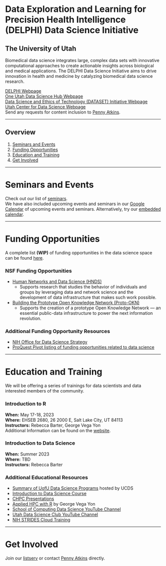 # Data Exploration and Learning for Precision Health Intelligence (DELPHI) Data Science Initiative 
## The University of Utah
Biomedical data science integrates large, complex data sets with innovative computational approaches to create actionable insights across biological and medical applications. The DELPHI Data Science Initiative aims to drive innovation in health and medicine by catalyzing biomedical data science research.

[DELPHI Webpage](https://uofuhealth.utah.edu/delphi-data-science-initiative)  
[One Utah Data Science Hub Webpage](https://www.research.utah.edu/one-utah-data-science-hub/)  
[Data Science and Ethics of Technology (DATASET) Initiative Webpage](https://www.research.utah.edu/one-utah-data-science-hub/data-science-ethics-of-technology-initiative-dataset/)  
[Utah Center for Data Science Webpage](https://datascience.utah.edu/)  
Send any requests for content inclusion to [Penny Atkins](mailto:pennyatkins@hsc.utah.edu).
***
## Overview
1. [Seminars and Events](#seminars-and-events)
2. [Funding Opportunities](#funding-opportunities)
3. [Education and Training](#education-and-training)
4. [Get Involved](#get-involved)

***
# Seminars and Events
Check out our list of [seminars](https://docs.google.com/spreadsheets/d/1HfGwsBgC5uBEpXf6oQcGvmXopBwh9HZpcLanwJ5GspQ/edit#gid=0).  
We have also included upcoming events and seminars in our [Google Calendar](https://calendar.google.com/calendar/u/0?cid=Y2Y0ZDA4OThhMjJiMmQxOTY5NzU1ZDRiYmU3NzA2M2U4MGVhNDgxMGEyNGEyYTI0ZWQ4NDAwM2IyMjU0NGY1NEBncm91cC5jYWxlbmRhci5nb29nbGUuY29t) of upcoming events and seminars. 
Alternatively, try our [embedded calendar](https://calendar.google.com/calendar/embed?src=cf4d0898a22b2d1969755d4bbe77063e80ea4810a24a2a24ed84003b22544f54%40group.calendar.google.com&ctz=America%2FDenver).

***
# Funding Opportunities
A complete list **(WIP)** of funding opportunities in the data science space can be found [here](https://docs.google.com/spreadsheets/d/1tPtUZ1vtmAibAaKuV6eR0h0mgwkxfKMm/edit#gid=364844323).

### NSF Funding Opportunities
* [Human Networks and Data Science (HNDS)](https://beta.nsf.gov/funding/opportunities/human-networks-data-science-hnds)
	* Supports research that studies the behavior of individuals and groups by leveraging data and network science and the development of data infrastructure that makes such work possible.  
* [Building the Prototype Open Knowledge Network (Proto-OKN)](https://beta.nsf.gov/funding/opportunities/building-prototype-open-knowledge-network-proto)
	* Supports the creation of a prototype Open Knowledge Network — an essential public-data infrastructure to power the next information revolution.  


### Additional Funding Opportunity Resources
* [NIH Office for Data Science Strategy](https://datascience.nih.gov/research-and-training-funding)  
* [ProQuest Pivot listing of funding opportunities related to data science](https://pivot.proquest.com//funding/results?s_id=2660468)  


***
# Education and Training
We will be offering a series of trainings for data scientists and data interested members of the community.

### Introduction to R
**When:** May 17-18, 2023  
**Where:** EHSEB 2680, 26 2000 E, Salt Lake City, UT 84113  
**Instructors:** Rebecca Barter, George Vega Yon  
Additional Information can be found on the [website](https://uofudelphi.github.io/2023-05-17-Intro_R/).  

### Introduction to Data Science
**When:** Summer 2023  
**Where:** TBD  
**Instructors:** Rebecca Barter  

### Additional Educational Resources
* [Summary of UofU Data Science Programs](https://datascience.utah.edu/programs.html) hosted by UCDS  
* [Introduction to Data Science Course](https://datasciencecourse.net/2023/index.html)  
* [CHPC Presentations](https://www.chpc.utah.edu/presentations/)  
* [Applied HPC with R](https://book-hpc.ggvy.cl/) by George Vega Yon  
* [School of Computing Data Science YouTube Channel](https://www.youtube.com/@UofUDataScience/videos)  
* [Utah Data Science Club YouTube Channel](https://www.youtube.com/@utahdatascience6178/videos)  
* [NIH STRIDES Cloud Training](https://cloud.nih.gov/training/)  


***
# Get Involved
Join our [listserv](https://www.lists.utah.edu/wws/subscribe/delphi?previous_action=info) or contact [Penny Atkins](mailto:pennyatkins@hsc.utah.edu) directly.



